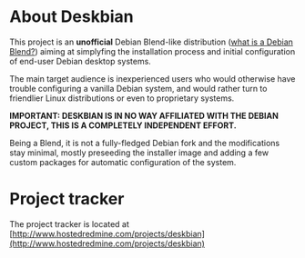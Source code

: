 About Deskbian
==============

This project is an **unofficial** Debian Blend-like distribution ([what is a Debian Blend?](http://blends.debian.org/blends/)) aiming at simplyfing the installation process and initial configuration of end-user Debian desktop systems.

The main target audience is inexperienced users who would otherwise have trouble configuring a vanilla Debian system, and would rather turn to friendlier Linux distributions or even to proprietary systems.

**IMPORTANT: DESKBIAN IS IN NO WAY AFFILIATED WITH THE DEBIAN PROJECT, THIS IS A COMPLETELY INDEPENDENT EFFORT.**

Being a Blend, it is not a fully-fledged Debian fork and the modifications stay minimal, mostly preseeding the installer image and adding a few custom packages for automatic configuration of the system.

Project tracker
===============

The project tracker is located at [http://www.hostedredmine.com/projects/deskbian](http://www.hostedredmine.com/projects/deskbian)
